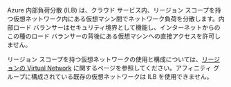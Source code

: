 
Azure 内部負荷分散 (ILB) は、クラウド サービス内、リージョン スコープを持つ仮想ネットワーク内にある仮想マシン間でネットワーク負荷を分散します。内部ロード バランサーはセキュリティ境界として機能し、インターネットからのこの種のロード バランサーの背後にある仮想マシンへの直接アクセスを許可しません。

リージョン スコープを持つ仮想ネットワークの使用と構成については、[リージョンの Virtual Network](../articles/virtual-networks-migrate-to-regional-vnet.md) に関するページを参照してください。アフィニティ グループに構成されている既存の仮想ネットワークは ILB を使用できません。

<!---HONumber=AcomDC_0224_2016-->